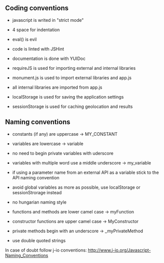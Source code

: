
Coding conventions
------------------

* javascript is writed in "strict mode"
* 4 space for indentation
* eval() is evil
* code is linted with JSHint
* documentation is done with YUIDoc


* requireJS is used for importing external and internal libraries
* monument.js is used to import external libraries and app.js
* all internal libraries are imported from app.js

* localStorage is used for saving the application settings
* sessionStorage is used for caching geolocation and results


Naming conventions
------------------

* constants (if any) are uppercase -> MY_CONSTANT
* variables are lowercase -> variable
* no need to begin private variables with uderscore
* variables with multiple word use a middle underscore -> my_variable
* if using a parameter name from an external API as a variable stick to the API naming convention
* avoid global variables as more as possible, use localStorage or sessionStrorage instead
* no hungarian naming style

* functions and methods are lower camel case -> myFunction
* constructor functions are upper camel case -> MyConstructor
* private methods begin with an underscore -> _myPrivateMethod
* use double quoted strings


In case of doubt follow j-io conventions:
http://www.j-io.org/Javascript-Naming_Conventions
